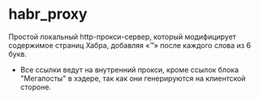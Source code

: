 # habr_proxy

Простой локальный http-прокси-сервер, который модифицирует содержимое страниц Хабра, добавляя «™» после каждого слова из 6 букв.

- Все ссылки ведут на внутренний прокси, кроме ссылок блока "Мегапосты" в хэдере, так как они генерируются на клиентской стороне.
